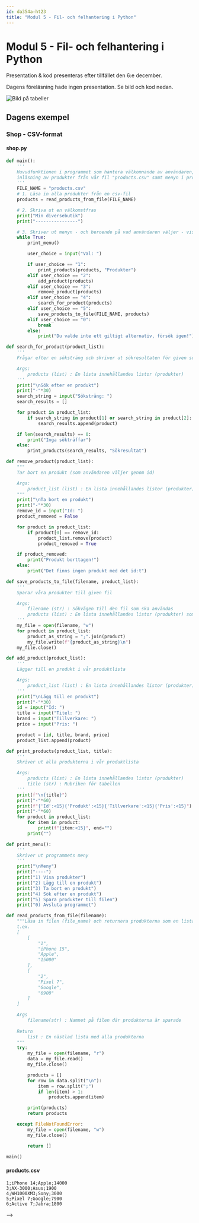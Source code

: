 ```yaml
---
id: da354a-ht23
title: "Modul 5 - Fil- och felhantering i Python"
---
```


# Modul 5 - Fil- och felhantering i Python

Presentation & kod presenteras efter tillfället den 6:e december.


Dagens föreläsning hade ingen presentation. Se bild och kod nedan.

![Bild på tabeller](https://lh3.googleusercontent.com/pw/ADCreHeHNyWwP4uig9-XJ30WvVm4J4H_YedopfRUxoyFU1USDwSKmeo_NmFi07POjfEpa5mIxRl5YmniudhYjh21m-46WG434SusqZOBe2ATlCwAzQ3xlydXNc778YsnWC9GQ-_DnuqM0uNxFWqumPrRJnMWE-KFyUhLQBQ-eLEz6ZTR_kbqNekMK9S6AalTrFMjVEXb55PUtFQTMEhgAC8wigYAqHNK_-cS8oVYRD4TzopNle5LQH7JvWXahUPxUiTV3Pk8YAQR-P-bLBGKxA0FBSkY6BtoFY3nvui8f0mI2Mb1Bm6UGfi8PnjdwxDp_6avJNWwdPiN1-dp6fRu7NCMKdB221sZSlwadiUWi-EHvw3eObfOKm9smpW7KnL6_CW_Y6DpdQdPxstCrNIrOWZD-9mZCQPDzAJPWsWr-x2UvmehkYbohNlSYurrKtg_rhVdED4R-nK595BJZXIvRKvi4xqq9KA16PWEiBElMtMBAMVpb7-PRo2UyvBeurw_B0AJWTvaA8hSTtu0j2cPonacxJt0KRyf4XazYecD3dMghDu6myeyqyAcjNKAtNKppQeQPZo3O5BILljMmhjpiRMbqqzsOpQ2c-N7-FF_aYtktzNnbtEsoFLNyldlE-y0hsZJUw729T5zlYw8JAs1kVmGK-hJVHSX1QgtdCFQN9N8I-N0utOE1pJ0c7IL0FB6eJ5IDeBhuXZa9G4XTeOKCwc2ABrMTJkFQn3wZPmv9Wa7QExL9IenfPekWlOVKoP-73Qnygfal50K-ODS9QHhAGoR22RdzD07BryNL3B_UtP6z6zzlkYAHUt-vn-VqX2qhCuP3BRS-Y0LtCVivxgJt0B2HxsOWWZYM4oXYYc0mmJMDgV1kBgAKTy3RSQa3280H9-AZZtdES992xJpOBOe4BF_L1rR6mvcrjNmZEw9qoLtmg=w1696-h955-s-no-gm?authuser=0)

<!--

**OBS - dagens tillfälle spelades inte in**, detta då det var mycket ritande på tavlan och det var svårt att spela in det på ett bra och pedagogiskt sätt. Istället lägger jag upp extratillfället från förra året, där vi går igenom samma principer som vi gjorde på plats idag.

Vill ni ha dagens exempelkod så hittar ni den [på denna länk](https://github.com/mau-webb/mau-webb.github.io/raw/master/resurser/da354a-ht23/5-fil-och-felhantering/files/extra-files.zip).

## Föreläsning - Extra

<div class="video-frame">
    <iframe width="560" height="315" src="https://www.youtube.com/embed/j0h_zr0ecos" frameborder="0" allow="accelerometer; autoplay; clipboard-write; encrypted-media; gyroscope; picture-in-picture" allowfullscreen></iframe>
</div>

---

![Bild på tabeller](../images/DA354A-tabell-produkter.png)

---

-->

## Dagens exempel

### Shop - CSV-format

#### shop.py

```python
def main():
    '''
    Huvudfunktionen i programmet som hantera välkomnande av användaren,
    inläsning av produkter från vår fil "products.csv" samt menyn i programmet.
    '''
    FILE_NAME = "products.csv"
    # 1. Läsa in alla produkter från en csv-fil
    products = read_products_from_file(FILE_NAME)

    # 2. Skriva ut en välkomstfras
    print("Min diversebutik")
    print("----------------")

    # 3. Skriver ut menyn - och beroende på vad användaren väljer - visar/lägger till/tar bort produkter (eller avslutar programmet)
    while True:
        print_menu()

        user_choice = input("Val: ")

        if user_choice == "1":
            print_products(products, "Produkter")
        elif user_choice == "2":
            add_product(products)
        elif user_choice == "3":
            remove_product(products)
        elif user_choice == "4":
            search_for_product(products)
        elif user_choice == "5":
            save_products_to_file(FILE_NAME, products)
        elif user_choice == "0":
            break
        else:
            print("Du valde inte ett giltigt alternativ, försök igen!")

def search_for_product(product_list):
    '''
    Frågar efter en söksträng och skriver ut sökresultaten för given söksträng

    Args:
        products (list) : En lista innehållandes listor (produkter)
    '''
    print("\nSök efter en produkt")
    print("-"*30)
    search_string = input("Söksträng: ")
    search_results = []

    for product in product_list:
        if search_string in product[1] or search_string in product[2]:
            search_results.append(product)

    if len(search_results) == 0:
        print("Inga sökträffar")
    else:
        print_products(search_results, "Sökresultat")

def remove_product(product_list):
    """
    Tar bort en produkt (som användaren väljer genom id)

    Args:
        product_list (list) : En lista innehållandes listor (produkter)
    """
    print("\nTa bort en produkt")
    print("-"*30)
    remove_id = input("Id: ")
    product_removed = False

    for product in product_list:
        if product[0] == remove_id:
            product_list.remove(product)
            product_removed = True

    if product_removed:
        print("Produkt borttagen!")
    else:
        print("Det finns ingen produkt med det id:t")

def save_products_to_file(filename, product_list):
    '''
    Sparar våra produkter till given fil

    Args:
        filename (str) : Sökvägen till den fil som ska användas
        products (list) : En lista innehållandes listor (produkter) som ska sparas
    '''
    my_file = open(filename, "w")
    for product in product_list:
        product_as_string = ";".join(product)
        my_file.write(f"{product_as_string}\n")
    my_file.close()

def add_product(product_list):
    '''
    Lägger till en produkt i vår produktlista

    Args:
        product_list (list) : En lista innehållandes listor (produkter)
    '''
    print("\nLägg till en produkt")
    print("-"*30)
    id = input("Id: ")
    title = input("Titel: ")
    brand = input("Tillverkare: ")
    price = input("Pris: ")

    product = [id, title, brand, price]
    product_list.append(product)

def print_products(product_list, title):
    '''
    Skriver ut alla produkterna i vår produktlista

    Args:
        products (list) : En lista innehållandes listor (produkter)
        title (str) : Rubriken för tabellen
    '''
    print(f"\n{title}")
    print("-"*60)
    print(f"{'Id':<15}{'Produkt':<15}{'Tillverkare':<15}{'Pris':<15}")
    print("-"*60)
    for product in product_list:
        for item in product:
            print(f"{item:<15}", end="")
        print("")

def print_menu():
    '''
    Skriver ut programmets meny
    '''
    print("\nMeny")
    print("----")
    print("1) Visa produkter")
    print("2) Lägg till en produkt")
    print("3) Ta bort en produkt")
    print("4) Sök efter en produkt")
    print("5) Spara produkter till filen")
    print("0) Avsluta programmet")

def read_products_from_file(filename):
    """Läsa in filen (file_name) och returnera produkterna som en lista:
    t.ex.
    [
        [
            "1",
            "iPhone 15",
            "Apple",
            "15000"
        ],
        [
            "2",
            "Pixel 7",
            "Google",
            "6900"
        ]
    ]

    Args
        filename(str) : Namnet på filen där produkterna är sparade
    
    Return
        list : En nästlad lista med alla produkterna
    """
    try:
        my_file = open(filename, "r")
        data = my_file.read()
        my_file.close()

        products = []
        for row in data.split("\n"):
            item = row.split(";")
            if len(item) > 1:
                products.append(item)

        print(products)
        return products

    except FileNotFoundError:
        my_file = open(filename, "w")
        my_file.close()

        return []
    
main()
```

#### products.csv

```
1;iPhone 14;Apple;14000
3;AX-3000;Asus;1900
4;WH1000XM3;Sony;3000
5;Pixel 7;Google;7900
6;Active 7;Jabra;1800

```
-->
<!--
### Shop - JSON-format

#### shop.py

```python
def main():
    '''
    Huvudfunktionen i programmet som hantera välkomnande av användaren,
    inläsning av produkter från vår json-fil "products.json" samt menyn i programmet.
    '''
    # 1. Skriva ut en välkomstfras
    welcome()

    # 2. Läsa in alla produkter från en text-fil
    products = read_products_from_file("products.csv")

    # 3. Skriver ut menyn - och beroende på vad användaren väljer - visar/lägger till/tar bort produkter (eller avslutar programmet)
    while True:
        print_menu()
        user_choice = input("Ange val: ")

        if user_choice == "1":
            print_products(products)
        elif user_choice == "2":
            add_product(products)
        elif user_choice == "3":
            remove_product(products)
        elif user_choice == "4":
            save_products_to_file("products.csv",products)
        elif user_choice == "5":
            search_product(products)
        elif user_choice == "0":
            break
        else:
            print("Du valde inte ett giltigt alternativ, försök igen.")

def save_products_to_file(file_name, products):
    '''
    Sparar våra produkter till given fil

    Args:
        file_name (str) : Sökvägen till den fil som ska användas
        products (list) : En lista innehållandes listor (produkter) som ska sparas
    '''
    my_file = open(file_name, "w")
    my_file.write(json.dumps(products, indent=4))
    my_file.close()
    print("\nProdukterna är nu sparade i filen!")

def remove_product(products):
    """
    Tar bort en produkt (som användaren väljer genom id)

    Args:
        products (list) : En lista innehållandes listor (produkter)
    """
    print("\nTa bort en produkt")
    print("-------------------")
    product_id = input("Id: ")
    for product in products:
        if product[0] == product_id:
            products.remove(product)
            print("Produkten har tagit bort!")
            return

def add_product(products):
    '''
    Lägger till en produkt i vår produktlista

    Args:
        products (list) : En lista innehållandes listor (produkter)
    '''
    print("\nLägg till en produkt")
    print("-"*40)
    product_id = input("Ange id: ")
    product_name = input("Ange produkt: ")
    product_brand = input("Ange märke: ")
    product_price = input("Ange pris: ")
    
    products.append([
        product_id,
        product_name,
        product_brand,
        product_price
    ])

def search_product(products):
    '''
    Frågar efter en söksträng och skriver ut sökresultaten för given söksträng

    Args:
        products (list) : En lista innehållandes listor (produkter)
    '''
    print("\nSök efter en produkt")
    print("-------------------")
    product_name = input("Produktnamn: ")

    print("\nSökträffar:")
    for product in products:
        if product_name in product[1]:
            print(f"- {product[0]}: {product[1]} ({product[2]}) - {product[3]}")
    


def print_products(products):
    '''
    Skriver ut alla produkterna i vår produktlista

    Args:
        products (list) : En lista innehållandes listor (produkter)
    '''
    print("\nProdukter")
    print("{:<10}{:<10}{:<10}{:<10}".format("Id", "Produkt", "Märke", "Pris"))
    print("-"*40)
    for product in products:
        if len(product) == 4:
            for item in product:
                print(f"{item:<10}", end="")
            print("")
          

def print_menu():
    '''
    Skriver ut programmets meny
    '''
    print("\nMenu")
    print("-"*40)
    print("1) Skriv ut alla produkter")
    print("2) Lägg till en produkt")
    print("3) Ta bort en produkt")
    print("4) Spara produkterna till filen")
    print("5) Sök efter produkt")
    print("0) Avsluta")

def read_products_from_file(file_name):
    '''
    Läsa in filen (file_name) och returnera produkterna som en lista:
    t.ex.
    [
        [
            "1",
            "iPhone 14",
            "Apple",
            "14000"
        ],
        [
            "2",
            "Pixel 7",
            "Google",
            "7900"
        ]
    ]

    Args:
        file_name (str) : Namnet på filen vi vill öppna

    Return:
        list : En lista på produkterna (listor) som finns i filen
    '''
    try:
        my_file = open(file_name, "r")
        data = my_file.read()
        products = json.loads(data)

        return products
    except FileNotFoundError:
        my_file = open(file_name, "w")
        my_file.close()

        return []
    

def welcome():
    '''
    Skriver ut välkomstmeddelande
    '''
    print("-"*40)
    print("Antons teknikbutik")
    print("-"*40)

# Kör vårt program genom funktionen "main"
main()
```

#### products.json

```json
[
    [
        "1",
        "iPhone 14",
        "Apple",
        "14000"
    ],
    [
        "2",
        "Mini",
        "DAWOO",
        "13000"
    ],
    [
        "3",
        "AX-3000",
        "Asus",
        "1900"
    ],
    [
        "4",
        "WH1000XM3",
        "Sony",
        "3000"
    ]
]
```
-->